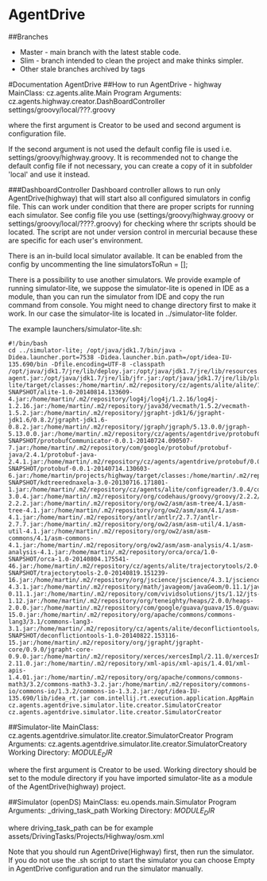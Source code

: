 # AgentDrive

##Branches
- Master - main branch with the latest stable code.
- Slim - branch intended to clean the project and make thinks simpler.
- Other stale branches archived by tags

#Documentation AgentDrive
##How to run
AgentDrive - highway
MainClass: cz.agents.alite.Main
Program Arguments: cz.agents.highway.creator.DashBoardController settings/groovy/local/???.groovy

where the first argument is Creator to be used and second argument is configuration file.

If the second argument is not used the default config file is used i.e. settings/groovy/highway.groovy. It is recommended not to change the default config file if not necessary, you can create a copy of it in subfolder 'local' and use it instead.

###DashboardController
Dashboard controller allows to run only AgentDrive(highway) that will start also all configured simulators in config file. This can work under condition that there are proper scripts for running each simulator.
See config file you use (settings/groovy/highway.groovy or settings/groovy/local/????.groovy) for checking where thr scripts should be located. The script are not under version control in mercurial because these are specific for each user's environment.

There is an in-build local simulator available. It can be enabled from the config by uncommenting the line simulatorsToRun = [];

There is a possibility to use another simulators.
We provide example of running simulator-lite, we suppose the simulator-lite is opened in IDE as a module, than you can run the simulator from IDE and copy the run command from console. You might need to change directory first to make it work. In our case the simulator-lite is located in ../simulator-lite folder.

The example launchers/simulator-lite.sh:
```
#!/bin/bash
cd ../simulator-lite; /opt/java/jdk1.7/bin/java -Didea.launcher.port=7538 -Didea.launcher.bin.path=/opt/idea-IU-135.690/bin -Dfile.encoding=UTF-8 -classpath /opt/java/jdk1.7/jre/lib/deploy.jar:/opt/java/jdk1.7/jre/lib/resources.jar:/opt/java/jdk1.7/jre/lib/jsse.jar:/opt/java/jdk1.7/jre/lib/management-agent.jar:/opt/java/jdk1.7/jre/lib/jfr.jar:/opt/java/jdk1.7/jre/lib/plugin.jar:/opt/java/jdk1.7/jre/lib/jfxrt.jar:/opt/java/jdk1.7/jre/lib/charsets.jar:/opt/java/jdk1.7/jre/lib/jce.jar:/opt/java/jdk1.7/jre/lib/rt.jar:/opt/java/jdk1.7/jre/lib/javaws.jar:/opt/java/jdk1.7/jre/lib/ext/zipfs.jar:/opt/java/jdk1.7/jre/lib/ext/localedata.jar:/opt/java/jdk1.7/jre/lib/ext/dnsns.jar:/opt/java/jdk1.7/jre/lib/ext/sunec.jar:/opt/java/jdk1.7/jre/lib/ext/sunjce_provider.jar:/opt/java/jdk1.7/jre/lib/ext/sunpkcs11.jar:/home/martin/projects/simulator-lite/target/classes:/home/martin/.m2/repository/cz/agents/alite/alite/1.0-SNAPSHOT/alite-1.0-20140814.133609-4.jar:/home/martin/.m2/repository/log4j/log4j/1.2.16/log4j-1.2.16.jar:/home/martin/.m2/repository/java3d/vecmath/1.5.2/vecmath-1.5.2.jar:/home/martin/.m2/repository/jgrapht-jdk1/6/jgrapht-jdk1.6/0.8.2/jgrapht-jdk1.6-0.8.2.jar:/home/martin/.m2/repository/jgraph/jgraph/5.13.0.0/jgraph-5.13.0.0.jar:/home/martin/.m2/repository/cz/agents/agentdrive/protobufCommunicator/0.0.1-SNAPSHOT/protobufCommunicator-0.0.1-20140724.090507-7.jar:/home/martin/.m2/repository/com/google/protobuf/protobuf-java/2.4.1/protobuf-java-2.4.1.jar:/home/martin/.m2/repository/cz/agents/agentdrive/protobuf/0.0.1-SNAPSHOT/protobuf-0.0.1-20140714.130603-6.jar:/home/martin/projects/highway/target/classes:/home/martin/.m2/repository/ags/utils/dataStructures/kdtreerednaxela/3.0-SNAPSHOT/kdtreerednaxela-3.0-20130716.171801-1.jar:/home/martin/.m2/repository/cz/agents/alite/configreader/3.0.4/configreader-3.0.4.jar:/home/martin/.m2/repository/org/codehaus/groovy/groovy/2.2.2/groovy-2.2.2.jar:/home/martin/.m2/repository/org/ow2/asm/asm-tree/4.1/asm-tree-4.1.jar:/home/martin/.m2/repository/org/ow2/asm/asm/4.1/asm-4.1.jar:/home/martin/.m2/repository/antlr/antlr/2.7.7/antlr-2.7.7.jar:/home/martin/.m2/repository/org/ow2/asm/asm-util/4.1/asm-util-4.1.jar:/home/martin/.m2/repository/org/ow2/asm/asm-commons/4.1/asm-commons-4.1.jar:/home/martin/.m2/repository/org/ow2/asm/asm-analysis/4.1/asm-analysis-4.1.jar:/home/martin/.m2/repository/orca/orca/1.0-SNAPSHOT/orca-1.0-20140804.175541-46.jar:/home/martin/.m2/repository/cz/agents/alite/trajectorytools/2.0-SNAPSHOT/trajectorytools-2.0-20140819.151239-16.jar:/home/martin/.m2/repository/org/jscience/jscience/4.3.1/jscience-4.3.1.jar:/home/martin/.m2/repository/math/javageom/javaGeom/0.11.1/javaGeom-0.11.1.jar:/home/martin/.m2/repository/com/vividsolutions/jts/1.12/jts-1.12.jar:/home/martin/.m2/repository/org/teneighty/heaps/2.0.0/heaps-2.0.0.jar:/home/martin/.m2/repository/com/google/guava/guava/15.0/guava-15.0.jar:/home/martin/.m2/repository/org/apache/commons/commons-lang3/3.1/commons-lang3-3.1.jar:/home/martin/.m2/repository/cz/agents/alite/deconflictiontools/1.0-SNAPSHOT/deconflictiontools-1.0-20140822.153116-15.jar:/home/martin/.m2/repository/org/jgrapht/jgrapht-core/0.9.0/jgrapht-core-0.9.0.jar:/home/martin/.m2/repository/xerces/xercesImpl/2.11.0/xercesImpl-2.11.0.jar:/home/martin/.m2/repository/xml-apis/xml-apis/1.4.01/xml-apis-1.4.01.jar:/home/martin/.m2/repository/org/apache/commons/commons-math3/3.2/commons-math3-3.2.jar:/home/martin/.m2/repository/commons-io/commons-io/1.3.2/commons-io-1.3.2.jar:/opt/idea-IU-135.690/lib/idea_rt.jar com.intellij.rt.execution.application.AppMain cz.agents.agentdrive.simulator.lite.creator.SimulatorCreator cz.agents.agentdrive.simulator.lite.creator.SimulatorCreator
```

##Simulator-lite
MainClass: cz.agents.agentdrive.simulator.lite.creator.SimulatorCreator
Program Arguments: cz.agents.agentdrive.simulator.lite.creator.SimulatorCreatory
Working Directory: $MODULE_DIR$

where the first argument is Creator to be used. Working directory should be set to the module directory if you have imported simulator-lite as a module of the AgentDrive(highway) project.


##Simulator (openDS)
MainClass: eu.opends.main.Simulator
Program Arguments: _driving_task_path
Working Directory: $MODULE_DIR$

where driving_task_path can be for example assets/DrivingTasks/Projects/Highway/osm.xml

Note that you should run AgentDrive(Highway) first, then run the simulator.
If you do not use the .sh script to start the simulator you can choose Empty in AgentDrive configuration and run the simulator manually.

